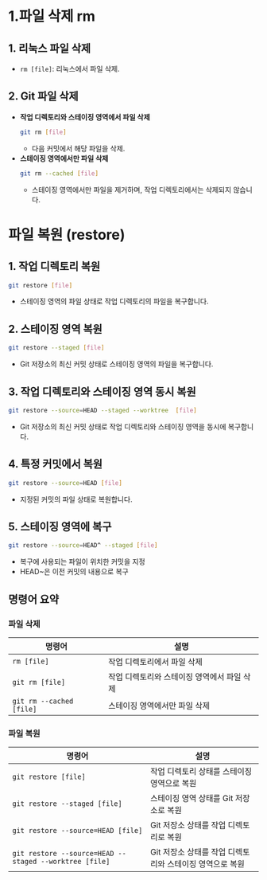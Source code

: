 # 1.파일 삭제 rm

## 1. 리눅스 파일 삭제
- `rm [file]`: 리눅스에서 파일 삭제.

## 2. Git 파일 삭제
- **작업 디렉토리와 스테이징 영역에서 파일 삭제**
  ```bash
  git rm [file]
  ```
  - 다음 커밋에서 해당 파일을 삭제.
- **스테이징 영역에서만 파일 삭제**
  ```bash
  git rm --cached [file]
  ```
  - 스테이징 영역에서만 파일을 제거하며, 작업 디렉토리에서는 삭제되지 않습니다.

# 파일 복원 (restore)

## 1. 작업 디렉토리 복원
```bash
git restore [file]
```
- 스테이징 영역의 파일 상태로 작업 디렉토리의 파일을 복구합니다.

## 2. 스테이징 영역 복원
```bash
git restore --staged [file]
```
- Git 저장소의 최신 커밋 상태로 스테이징 영역의 파일을 복구합니다.

## 3. 작업 디렉토리와 스테이징 영역 동시 복원
```bash
git restore --source=HEAD --staged --worktree  [file]
```
- Git 저장소의 최신 커밋 상태로 작업 디렉토리와 스테이징 영역을 동시에 복구합니다.

## 4. 특정 커밋에서 복원
```bash
git restore --source=HEAD [file]
```
- 지정된 커밋의 파일 상태로 복원합니다.

## 5. 스테이징 영역에 복구
```bash
git restore --source=HEAD^ --staged [file]
```
- 복구에 사용되는 파일이 위치한
커밋을 지정
- HEAD~은 이전
커밋의 내용으로 복구

## 명령어 요약

### 파일 삭제
| 명령어                         | 설명                                     |
|--------------------------------|------------------------------------------|
| `rm [file]`                   | 작업 디렉토리에서 파일 삭제              |
| `git rm [file]`               | 작업 디렉토리와 스테이징 영역에서 파일 삭제 |
| `git rm --cached [file]`      | 스테이징 영역에서만 파일 삭제            |

### 파일 복원
| 명령어                                  | 설명                                     |
|-----------------------------------------|------------------------------------------|
| `git restore [file]`                   | 작업 디렉토리 상태를 스테이징 영역으로 복원 |
| `git restore --staged [file]`          | 스테이징 영역 상태를 Git 저장소로 복원    |
| `git restore --source=HEAD [file]`     | Git 저장소 상태를 작업 디렉토리로 복원    |
| `git restore --source=HEAD --staged --worktree [file]` | Git 저장소 상태를 작업 디렉토리와 스테이징 영역으로 복원 |